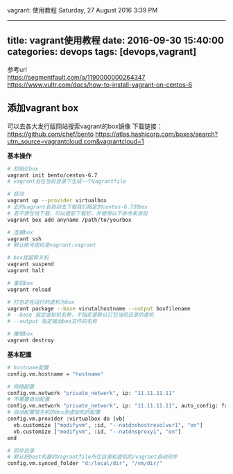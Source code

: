 vagrant: 使用教程
Saturday, 27 August 2016
3:39 PM

---
title: vagrant使用教程
date: 2016-09-30 15:40:00
categories: devops
tags: [devops,vagrant]
---

参考url  
https://segmentfault.com/a/1190000000264347
https://www.vultr.com/docs/how-to-install-vagrant-on-centos-6

## 添加vagrant box
可以去各大发行版网站搜索vagrant的box镜像
下载链接：
https://github.com/chef/bento
https://atlas.hashicorp.com/boxes/search?utm_source=vagrantcloud.com&vagrantcloud=1

<!--more-->

**基本操作**
``` bash
# 初始化box
vagrant init bento/centos-6.7
# vagrant会在当前目录下生成一个Vagrantfile

# 启动
vagrant up --provider virtualbox
# 此时vagrant会自动去下载我们指定的centos-6.7的box
# 若不想在线下载，可以提前下载好，并使用以下命令来添加
vagrant box add anyname /path/to/yourbox

# 连接box
vagrant ssh
# 默认帐号密码是vagrant:vagrant

# box挂起和关机
vagrant suspend
vagrant halt

# 重启box
vagrant reload

# 打包正在运行的虚机为box
vagrant package --base virutalhostname --output boxfilename
# --base 指定虚拟机名称，不指定是默认打包当前目录的虚机
# --output 指定输出box文件的名称

# 摧毁box
vagrant destroy
```

**基本配置**
``` bash
# hostname配置
config.vm.hostname = "hostname"

# 网络配置
config.vm.network "private_network", ip: "11.11.11.11"
# 不需要自动配置
config.vm.network "private_network", ip: "11.11.11.11", auto_config: false
# 自动配置宿主机的dns到虚拟机的配置
config.vm.provider :virtualbox do |vb|
  vb.customize ["modifyvm", :id, "--natdnshostresolver1", "on"]
  vb.customize ["modifyvm", :id, "--natdnsproxy1", "on"]
end

# 同步目录
# 默认把host机器的Vagrantfile所在目录和虚机的/vagrant自动同步
config.vm.synced_folder "d:/local/dir", "/vm/dir/"
```
